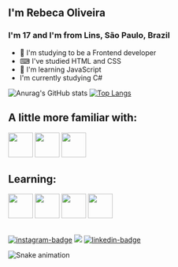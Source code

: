 ## I'm Rebeca Oliveira 
### I'm 17 and I'm from Lins, São Paulo, Brazil   

- 🔭 I'm studying to be a Frontend developer
- ⌨ I've studied HTML and CSS
- 🌱 I'm learning JavaScript  
- I'm currently studying C# 

![Anurag's GitHub stats](https://github-readme-stats.vercel.app/api?username=rebsoli&show_icons=true&theme=tokyonight)
[![Top Langs](https://github-readme-stats.vercel.app/api/top-langs/?username=rebsoli&layout=compact&theme=tokyonight)](https://github.com/anuraghazra/github-readme-stats)

## A little more familiar with:
<div style="display: inline-block">
    <img height="50px" width="50px" src="https://cdn.jsdelivr.net/gh/devicons/devicon/icons/html5/html5-original.svg" />
    <img height="50px" width="50px" src="https://cdn.jsdelivr.net/gh/devicons/devicon/icons/css3/css3-original.svg" />
    <img height="50px" width="50px" src="https://cdn.jsdelivr.net/gh/devicons/devicon/icons/javascript/javascript-original.svg" />
 </div>

## Learning:

<div style="display: inline-block">
  <img height="50px" width="50px" src="https://cdn.jsdelivr.net/gh/devicons/devicon/icons/microsoftsqlserver/microsoftsqlserver-plain.svg" />
  <img height="50px" width="50px" src="https://cdn.jsdelivr.net/gh/devicons/devicon/icons/mysql/mysql-original-wordmark.svg" />
  <img height="50px" width="50px" src="https://cdn.jsdelivr.net/gh/devicons/devicon/icons/csharp/csharp-original.svg" />
  <img height="50px" width="50px" src="https://cdn.jsdelivr.net/gh/devicons/devicon/icons/php/php-original.svg" />        
</div>

##

<a href="https://www.instagram.com/rebs.m_oliveira/" target= "_blank"><img src= "https://img.shields.io/badge/Instagram-E4405F?style=for-the-badge&logo=instagram&logoColor=white" alt="instagram-badge"></a>
<a href="mailto:cmrebbiebtw@gmail.com" target="_blank"><img src="https://img.shields.io/badge/Gmail-D14836?style=for-the-badge&logo=gmail&logoColor=white"></a> 
<a href="https://www.linkedin.com/in/sarahrebeca" target="_blank"><img src="https://img.shields.io/badge/LinkedIn-0077B5?style=for-the-badge&logo=linkedin&logoColor=white" alt="linkedin-badge"></a>

![Snake animation](https://github.com/seu-usuário-aqui/rebsoli/blob/output/github-contribution-grid-snake.svg)
